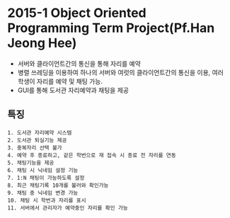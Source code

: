 # 2015-1 Object Oriented Programming Term Project(Pf.Han Jeong Hee)

- 서버와 클라이언트간의 통신을 통해 자리를 예약 
- 병렬 쓰레딩을 이용하여 하나의 서버와 여럿의 클라이언트간의 통신을 이용, 여러 학생이 자리를 예약 및 채팅 가능. 
- GUI를 통해 도서관 자리예약과 채팅을 제공 

## 특징
    1. 도서관 자리예약 시스템 
    2. 도서관 퇴실기능 제공 
    3. 중복자리 선택 불가 
    4. 예약 후 종료하고, 같은 학번으로 재 접속 시 종료 전 자리를 연동 
    5. 채팅기능을 제공 
    6. 채팅 시 닉네임 설정 기능 
    7. 1:N 채팅이 가능하도록 설정 
    8. 최근 채팅기록 10개를 불러와 확인가능 
    9. 채팅 중 닉네임 변경 가능 
    10. 채팅 시 학번과 자리를 표시 
    11. 서버에서 관리자가 예약중인 자리를 확인 가능 
